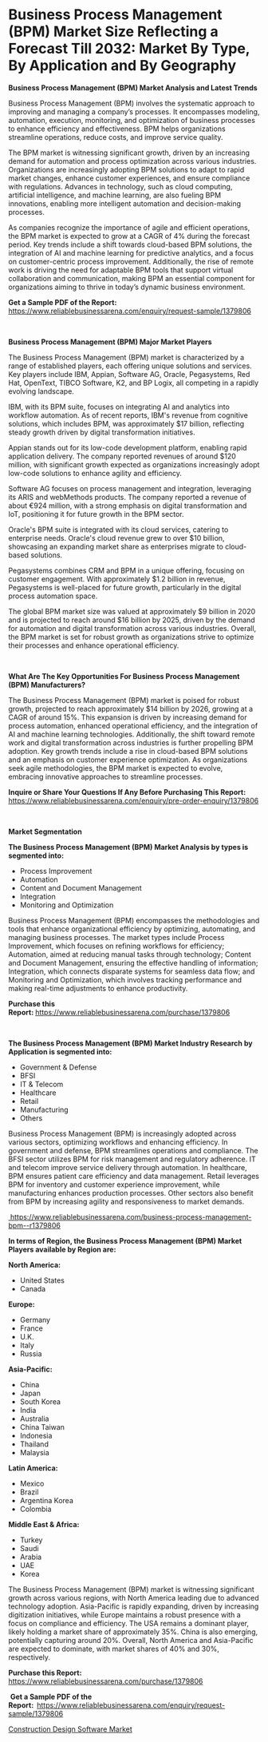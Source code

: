 <p><h1>Business Process Management (BPM) Market Size Reflecting a Forecast Till 2032: Market By Type, By Application and By Geography</h1></p><p><strong>Business Process Management (BPM) Market Analysis and Latest Trends</strong></p>
<p><p>Business Process Management (BPM) involves the systematic approach to improving and managing a company’s processes. It encompasses modeling, automation, execution, monitoring, and optimization of business processes to enhance efficiency and effectiveness. BPM helps organizations streamline operations, reduce costs, and improve service quality.</p><p>The BPM market is witnessing significant growth, driven by an increasing demand for automation and process optimization across various industries. Organizations are increasingly adopting BPM solutions to adapt to rapid market changes, enhance customer experiences, and ensure compliance with regulations. Advances in technology, such as cloud computing, artificial intelligence, and machine learning, are also fueling BPM innovations, enabling more intelligent automation and decision-making processes.</p><p>As companies recognize the importance of agile and efficient operations, the BPM market is expected to grow at a CAGR of 4% during the forecast period. Key trends include a shift towards cloud-based BPM solutions, the integration of AI and machine learning for predictive analytics, and a focus on customer-centric process improvement. Additionally, the rise of remote work is driving the need for adaptable BPM tools that support virtual collaboration and communication, making BPM an essential component for organizations aiming to thrive in today’s dynamic business environment.</p></p>
<p><strong>Get a Sample PDF of the Report:&nbsp;</strong> <a href="https://www.reliablebusinessarena.com/enquiry/request-sample/1379806?utm_campaign=2936&utm_medium=2&utm_source=Github&utm_content=ia&utm_term=09032025&utm_id=business-process-management-bpm">https://www.reliablebusinessarena.com/enquiry/request-sample/1379806</a></p>
<p>&nbsp;</p>
<p><strong>Business Process Management (BPM) Major Market Players</strong></p>
<p><p>The Business Process Management (BPM) market is characterized by a range of established players, each offering unique solutions and services. Key players include IBM, Appian, Software AG, Oracle, Pegasystems, Red Hat, OpenText, TIBCO Software, K2, and BP Logix, all competing in a rapidly evolving landscape.</p><p>IBM, with its BPM suite, focuses on integrating AI and analytics into workflow automation. As of recent reports, IBM's revenue from cognitive solutions, which includes BPM, was approximately $17 billion, reflecting steady growth driven by digital transformation initiatives.</p><p>Appian stands out for its low-code development platform, enabling rapid application delivery. The company reported revenues of around $120 million, with significant growth expected as organizations increasingly adopt low-code solutions to enhance agility and efficiency.</p><p>Software AG focuses on process management and integration, leveraging its ARIS and webMethods products. The company reported a revenue of about €924 million, with a strong emphasis on digital transformation and IoT, positioning it for future growth in the BPM sector.</p><p>Oracle's BPM suite is integrated with its cloud services, catering to enterprise needs. Oracle's cloud revenue grew to over $10 billion, showcasing an expanding market share as enterprises migrate to cloud-based solutions.</p><p>Pegasystems combines CRM and BPM in a unique offering, focusing on customer engagement. With approximately $1.2 billion in revenue, Pegasystems is well-placed for future growth, particularly in the digital process automation space.</p><p>The global BPM market size was valued at approximately $9 billion in 2020 and is projected to reach around $16 billion by 2025, driven by the demand for automation and digital transformation across various industries. Overall, the BPM market is set for robust growth as organizations strive to optimize their processes and enhance operational efficiency.</p></p>
<p>&nbsp;</p>
<p><strong>What Are The Key Opportunities For Business Process Management (BPM) Manufacturers?</strong></p>
<p><p>The Business Process Management (BPM) market is poised for robust growth, projected to reach approximately $14 billion by 2026, growing at a CAGR of around 15%. This expansion is driven by increasing demand for process automation, enhanced operational efficiency, and the integration of AI and machine learning technologies. Additionally, the shift toward remote work and digital transformation across industries is further propelling BPM adoption. Key growth trends include a rise in cloud-based BPM solutions and an emphasis on customer experience optimization. As organizations seek agile methodologies, the BPM market is expected to evolve, embracing innovative approaches to streamline processes.</p></p>
<p><strong>Inquire or Share Your Questions If Any Before Purchasing This Report:</strong> <a href="https://www.reliablebusinessarena.com/enquiry/pre-order-enquiry/1379806?utm_campaign=2936&utm_medium=2&utm_source=Github&utm_content=ia&utm_term=09032025&utm_id=business-process-management-bpm">https://www.reliablebusinessarena.com/enquiry/pre-order-enquiry/1379806</a></p>
<p>&nbsp;</p>
<p><strong>Market Segmentation</strong></p>
<p><strong>The Business Process Management (BPM) Market Analysis by types is segmented into:</strong></p>
<p><ul><li>Process Improvement</li><li>Automation</li><li>Content and Document Management</li><li>Integration</li><li>Monitoring and Optimization</li></ul></p>
<p><p>Business Process Management (BPM) encompasses the methodologies and tools that enhance organizational efficiency by optimizing, automating, and managing business processes. The market types include Process Improvement, which focuses on refining workflows for efficiency; Automation, aimed at reducing manual tasks through technology; Content and Document Management, ensuring the effective handling of information; Integration, which connects disparate systems for seamless data flow; and Monitoring and Optimization, which involves tracking performance and making real-time adjustments to enhance productivity.</p></p>
<p><strong>Purchase this Report:&nbsp;</strong><a href="https://www.reliablebusinessarena.com/purchase/1379806?utm_campaign=2936&utm_medium=2&utm_source=Github&utm_content=ia&utm_term=09032025&utm_id=business-process-management-bpm">https://www.reliablebusinessarena.com/purchase/1379806</a></p>
<p>&nbsp;</p>
<p><strong>The Business Process Management (BPM) Market Industry Research by Application is segmented into:</strong></p>
<p><ul><li>Government & Defense</li><li>BFSI</li><li>IT & Telecom</li><li>Healthcare</li><li>Retail</li><li>Manufacturing</li><li>Others</li></ul></p>
<p><p>Business Process Management (BPM) is increasingly adopted across various sectors, optimizing workflows and enhancing efficiency. In government and defense, BPM streamlines operations and compliance. The BFSI sector utilizes BPM for risk management and regulatory adherence. IT and telecom improve service delivery through automation. In healthcare, BPM ensures patient care efficiency and data management. Retail leverages BPM for inventory and customer experience improvement, while manufacturing enhances production processes. Other sectors also benefit from BPM by increasing agility and responsiveness to market demands.</p></p>
<p><a href="https://www.reliablebusinessarena.com/business-process-management-bpm--r1379806?utm_campaign=2936&utm_medium=2&utm_source=Github&utm_content=ia&utm_term=09032025&utm_id=business-process-management-bpm">&nbsp;https://www.reliablebusinessarena.com/business-process-management-bpm--r1379806</a></p>
<p><strong>In terms of Region, the Business Process Management (BPM) Market Players available by Region are:</strong></p>
<p>
    <p> <strong> North America: </strong>
        <ul>
            <li>United States</li>
            <li>Canada</li>
        </ul>
        </p> 
    <p> <strong> Europe: </strong>
        <ul>
            <li>Germany</li>
            <li>France</li>
            <li>U.K.</li>
            <li>Italy</li>
            <li>Russia</li>
        </ul>
        </p> 
    <p> <strong> Asia-Pacific: </strong>
        <ul>
            <li>China</li>
            <li>Japan</li>
            <li>South Korea</li>
            <li>India</li>
            <li>Australia</li>
            <li>China Taiwan</li>
            <li>Indonesia</li>
            <li>Thailand</li>
            <li>Malaysia</li>
        </ul>
        </p> 
    <p> <strong> Latin America: </strong>
        <ul>
            <li>Mexico</li>
            <li>Brazil</li>
            <li>Argentina Korea</li>
            <li>Colombia</li>
        </ul>
        </p> 
    <p> <strong> Middle East & Africa: </strong>
        <ul>
            <li>Turkey</li>
            <li>Saudi</li>
            <li>Arabia</li>
            <li>UAE</li>
            <li>Korea</li>
        </ul>
    </p>
    </p>
<p><p>The Business Process Management (BPM) market is witnessing significant growth across various regions, with North America leading due to advanced technology adoption. Asia-Pacific is rapidly expanding, driven by increasing digitization initiatives, while Europe maintains a robust presence with a focus on compliance and efficiency. The USA remains a dominant player, likely holding a market share of approximately 35%. China is also emerging, potentially capturing around 20%. Overall, North America and Asia-Pacific are expected to dominate, with market shares of 40% and 30%, respectively.</p></p>
<p><strong>Purchase this Report: </strong><a href="https://www.reliablebusinessarena.com/purchase/1379806?utm_campaign=2936&utm_medium=2&utm_source=Github&utm_content=ia&utm_term=09032025&utm_id=business-process-management-bpm">https://www.reliablebusinessarena.com/purchase/1379806</a></p>
<p>&nbsp;<strong>Get a Sample PDF of the Report:&nbsp;&nbsp;</strong><a href="https://www.reliablebusinessarena.com/enquiry/request-sample/1379806?utm_campaign=2936&utm_medium=2&utm_source=Github&utm_content=ia&utm_term=09032025&utm_id=business-process-management-bpm">https://www.reliablebusinessarena.com/enquiry/request-sample/1379806</a></p>
<p><strong></strong></p>
<p><p><a href="https://github.com/zanoligarav/Market-Research-Report-List-1/blob/main/construction-design-software-market.md?utm_campaign=2936&utm_medium=2&utm_source=Github&utm_content=ia&utm_term=09032025&utm_id=business-process-management-bpm">Construction Design Software Market</a></p></p>